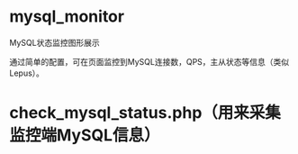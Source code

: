 # mysql_monitor
MySQL状态监控图形展示

通过简单的配置，可在页面监控到MySQL连接数，QPS，主从状态等信息（类似Lepus）。

# check_mysql_status.php（用来采集监控端MySQL信息）

